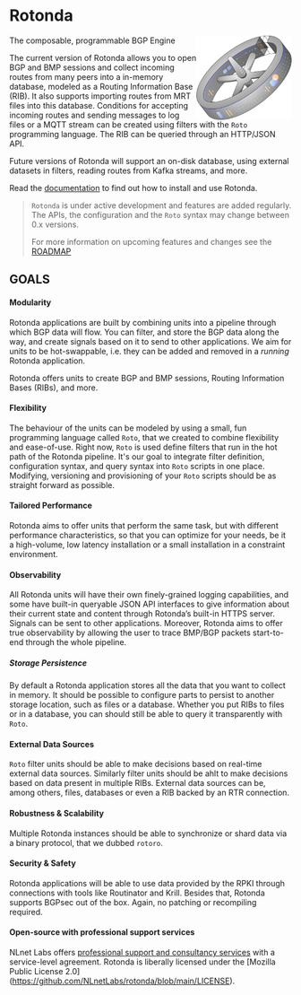 # Rotonda

<img align="right" src="manual/source/img/rotonda-illustrative-icon.png"
height="150">


The composable, programmable BGP Engine

The current version of Rotonda allows you to open BGP and BMP sessions and
collect incoming routes from many peers into a in-memory database, modeled as
a Routing Information Base (RIB). It also supports importing routes from MRT
files into this database. Conditions for accepting incoming routes and sending
messages to log files or a MQTT stream can be created using filters with the
`Roto` programming language. The RIB can be queried through an HTTP/JSON
API.

Future versions of Rotonda will support an on-disk database, using external
datasets in filters, reading routes from Kafka streams, and more.

Read the [documentation](https://rotonda.docs.nlnetlabs.nl) to find out how to
install and use Rotonda.

> `Rotonda` is under active development and features are added regularly.
> The APIs, the configuration and the `Roto` syntax may change between
> 0.x versions.
>
> For more information on upcoming features and changes see the 
> [ROADMAP](ROADMAP.md)

## GOALS

#### Modularity
   Rotonda applications are built by combining units into a pipeline through
   which BGP data will flow. You can filter, and store the BGP data along
   the way, and create signals based on it to send to other applications. We
   aim for units to be hot-swappable, i.e. they can be added and removed in a
   *running* Rotonda application.

   Rotonda offers units to create BGP and BMP sessions, Routing Information
   Bases (RIBs), and more.

#### Flexibility
   The behaviour of the units can be modeled by using a small, fun programming
   language called `Roto`, that we created to combine flexibility and
   ease-of-use. Right now, `Roto` is used define filters that run in the hot
   path of the Rotonda pipeline. It's our goal to integrate filter definition,
   configuration syntax, and query syntax into `Roto` scripts in one place.
   Modifying, versioning and provisioning of your `Roto` scripts should be
   as straight forward as possible.

#### Tailored Performance
   Rotonda aims to offer units that perform the same task, but with different
   performance characteristics, so that you can optimize for your needs, be it
   a high-volume, low latency installation or a small installation in a
   constraint environment.

#### Observability
   All Rotonda units will have their own finely-grained logging capabilities,
   and some have built-in queryable JSON API interfaces to give information
   about their current state and content through Rotonda’s built-in HTTPS
   server. Signals can be sent to other applications. Moreover, Rotonda aims
   to offer true observability by allowing the user to trace BMP/BGP packets
   start-to-end through the whole pipeline.

##### Storage Persistence
   By default a Rotonda application stores all the data that you want to
   collect in memory. It should be possible to configure parts to persist
   to another storage location, such as files or a database. Whether you put
   RIBs to files or in a database, you can should still be able to query it
   transparently with `Roto`.

#### External Data Sources
   `Roto` filter units should be able to make decisions based on real-time
   external data sources. Similarly filter units should be ahlt to make
   decisions based on data present in multiple RIBs. External data sources
   can be, among others, files, databases or even a RIB backed by an RTR
   connection.

#### Robustness & Scalability
   Multiple Rotonda instances should be able to synchronize or shard data via
   a binary protocol, that we dubbed `rotoro`.

#### Security & Safety
   Rotonda applications will be able to use data provided by the RPKI through
   connections with tools like Routinator and Krill. Besides that, Rotonda
   supports BGPsec out of the box. Again, no patching or recompiling required.

#### Open-source with professional support services

NLnet Labs offers [professional support and consultancy
services](https://www.nlnetlabs.nl/services/contracts/) with a service-level
agreement. Rotonda is liberally licensed under the
[Mozilla Public License 2.0]
(https://github.com/NLnetLabs/rotonda/blob/main/LICENSE).
